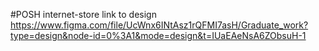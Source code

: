 #POSH 
internet-store 
link to design https://www.figma.com/file/UcWnx6INtAsz1rQFMI7asH/Graduate_work?type=design&node-id=0%3A1&mode=design&t=IUaEAeNsA6ZObsuH-1
